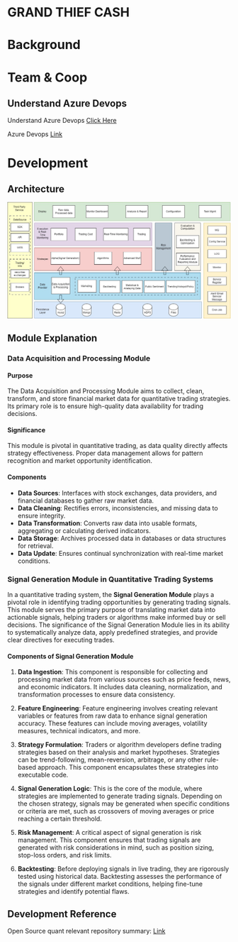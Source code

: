 # GRAND THIEF CASH

# Background

# Team & Coop

## Understand Azure Devops
Understand Azure Devops [Click Here](https://learn.microsoft.com/en-us/azure/devops/boards/backlogs/define-features-epics?view=azure-devops&tabs=agile-process)

Azure Devops [Link](https://dev.azure.com/grand-thief-cash/data-fetcher/_workitems/recentlycreated/)

# Development

## Architecture
![architecture](/images/architecture.jpg "Architecture Diagram")

## Module Explanation
###  Data Acquisition and Processing Module

#### Purpose
The Data Acquisition and Processing Module aims to collect, clean, transform, and store financial market data for quantitative trading strategies. Its primary role is to ensure high-quality data availability for trading decisions.

#### Significance
This module is pivotal in quantitative trading, as data quality directly affects strategy effectiveness. Proper data management allows for pattern recognition and market opportunity identification.

#### Components
- **Data Sources**: Interfaces with stock exchanges, data providers, and financial databases to gather raw market data.
- **Data Cleaning**: Rectifies errors, inconsistencies, and missing data to ensure integrity.
- **Data Transformation**: Converts raw data into usable formats, aggregating or calculating derived indicators.
- **Data Storage**: Archives processed data in databases or data structures for retrieval.
- **Data Update**: Ensures continual synchronization with real-time market conditions.

### Signal Generation Module in Quantitative Trading Systems

In a quantitative trading system, the **Signal Generation Module** plays a pivotal role in identifying trading opportunities by generating trading signals. This module serves the primary purpose of translating market data into actionable signals, helping traders or algorithms make informed buy or sell decisions. The significance of the Signal Generation Module lies in its ability to systematically analyze data, apply predefined strategies, and provide clear directives for executing trades.

#### Components of Signal Generation Module

1. **Data Ingestion**: This component is responsible for collecting and processing market data from various sources such as price feeds, news, and economic indicators. It includes data cleaning, normalization, and transformation processes to ensure data consistency.

2. **Feature Engineering**: Feature engineering involves creating relevant variables or features from raw data to enhance signal generation accuracy. These features can include moving averages, volatility measures, technical indicators, and more.

3. **Strategy Formulation**: Traders or algorithm developers define trading strategies based on their analysis and market hypotheses. Strategies can be trend-following, mean-reversion, arbitrage, or any other rule-based approach. This component encapsulates these strategies into executable code.

4. **Signal Generation Logic**: This is the core of the module, where strategies are implemented to generate trading signals. Depending on the chosen strategy, signals may be generated when specific conditions or criteria are met, such as crossovers of moving averages or price reaching a certain threshold.

5. **Risk Management**: A critical aspect of signal generation is risk management. This component ensures that trading signals are generated with risk considerations in mind, such as position sizing, stop-loss orders, and risk limits.

6. **Backtesting**: Before deploying signals in live trading, they are rigorously tested using historical data. Backtesting assesses the performance of the signals under different market conditions, helping fine-tune strategies and identify potential flaws.


## Development Reference
Open Source quant relevant repository summary: [Link](https://github.com/charliedream1/ai_quant_trade)
